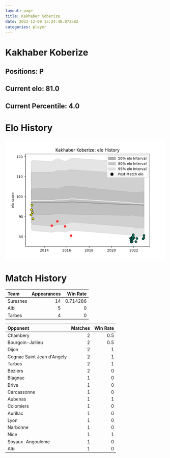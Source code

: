 ```yaml
---  
layout: page  
title: Kakhaber Koberize  
date: 2022-12-09 13:24:48.073582  
categories: player  
---
```

# Kakhaber Koberize

## Positions: P

## Current elo: 81.0

## Current Percentile: 4.0

# Elo History


![elo history](history_KakhaberKoberize.png)
# Match History


| Team     |   Appearances |   Win Rate |
|:---------|--------------:|-----------:|
| Suresnes |            14 |   0.714286 |
| Albi     |             5 |   0        |
| Tarbes   |             4 |   0        |

| Opponent                   |   Matches |   Win Rate |
|:---------------------------|----------:|-----------:|
| Chambery                   |         2 |        0.5 |
| Bourgoin-Jallieu           |         2 |        0.5 |
| Dijon                      |         2 |        1   |
| Cognac Saint Jean d'Angély |         2 |        1   |
| Tarbes                     |         2 |        1   |
| Beziers                    |         2 |        0   |
| Blagnac                    |         1 |        0   |
| Brive                      |         1 |        0   |
| Carcassonne                |         1 |        0   |
| Aubenas                    |         1 |        1   |
| Colomiers                  |         1 |        0   |
| Aurillac                   |         1 |        0   |
| Lyon                       |         1 |        0   |
| Narbonne                   |         1 |        0   |
| Nice                       |         1 |        1   |
| Soyaux-Angouleme           |         1 |        0   |
| Albi                       |         1 |        0   |